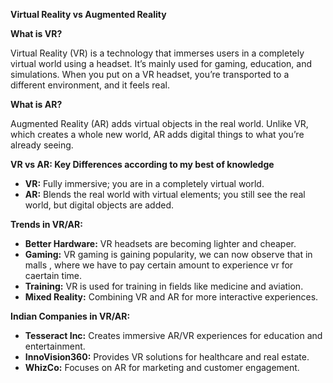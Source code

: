 


**Virtual Reality vs Augmented Reality**

**What is VR?**

Virtual Reality (VR) is a technology that immerses users in a completely virtual world using a headset. It’s mainly used for gaming, education, and simulations. When you put on a VR headset, you’re transported to a different environment, and it feels real.

**What is AR?**

Augmented Reality (AR) adds virtual objects in the real world. Unlike VR, which creates a whole new world, AR adds digital things to what you’re already seeing. 

**VR vs AR: Key Differences according to my best of knowledge**
- **VR:** Fully immersive; you are in a completely virtual world.
- **AR:** Blends the real world with virtual elements; you still see the real world, but digital objects are added.

**Trends in VR/AR:**
- **Better Hardware:** VR headsets are becoming lighter and cheaper.
- **Gaming:** VR gaming is gaining popularity, we can now observe that in malls , where we have to pay certain amount to experience vr for caertain time.
- **Training:** VR is used for training in fields like medicine and aviation.
- **Mixed Reality:** Combining VR and AR for more interactive experiences.

**Indian Companies in VR/AR:**
- **Tesseract Inc:** Creates immersive AR/VR experiences for education and entertainment.
- **InnoVision360:** Provides VR solutions for healthcare and real estate.
- **WhizCo:** Focuses on AR for marketing and customer engagement.

